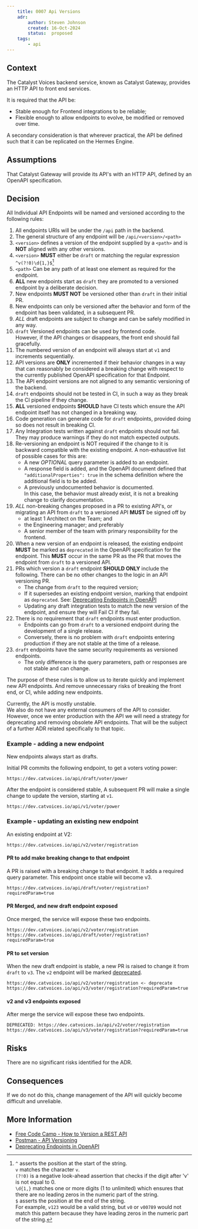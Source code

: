 ```yaml
---
    title: 0007 Api Versions
    adr:
        author: Steven Johnson
        created: 16-Oct-2024
        status:  proposed
    tags:
        - api
---
```


## Context

The Catalyst Voices backend service, known as Catalyst Gateway, provides an HTTP API to front end services.

It is required that the API be:

* Stable enough for Frontend integrations to be reliable;
* Flexible enough to allow endpoints to evolve, be modified or removed over time.

A secondary consideration is that wherever practical, the API be defined such that it can be replicated on the Hermes Engine.

## Assumptions

That Catalyst Gateway will provide its API's with an HTTP API, defined by an OpenAPI specification.

## Decision

All Individual API Endpoints will be named and versioned according to the following rules:

1. All endpoints URIs will be under the `/api` path in the backend.
2. The general structure of any endpoint will be `/api/<version>/<path>`
3. `<version>` defines a version of the endpoint supplied by a `<path>` and is **NOT** aligned with any other versions.
4. `<version>` **MUST** either be `draft` or matching the regular expression `^v(?!0)\d{1,}$`[^1]
5. `<path>` Can be any path of at least one element as required for the endpoint.
6. **ALL** new endpoints start as `draft` they are promoted to a versioned endpoint by a deliberate decision.
7. New endpoints **MUST NOT** be versioned other than `draft` in their initial PR.
8. New endpoints can only be versioned after the behavior and form of the endpoint has been validated, in a subsequent PR.
9. *ALL* draft endpoints are subject to change and can be safely modified in any way.
10. `draft` Versioned endpoints can be used by frontend code.  
However, if the API changes or disappears, the front end should fail gracefully.
11. The numbered version of an endpoint will always start at `v1` and increments sequentially.
12. API versions are **ONLY** incremented if their behavior changes in a way that can reasonably be considered a breaking change
with respect to the currently published OpenAPI specification for that Endpoint.
13. The API endpoint versions are not aligned to any semantic versioning of the backend.
14. `draft` endpoints should not be tested in CI, in such a way as they break the CI pipeline if they change.
15. **ALL** versioned endpoints **SHOULD** have CI tests which ensure the API endpoint itself has not changed in a breaking way.
16. Code generation can generate code for `draft` endpoints, provided doing so does not result in breaking CI.
17. Any Integration tests written against `draft` endpoints should not fail.  
They may produce warnings if they do not match expected outputs.
18. Re-versioning an endpoint is NOT required if the change to it is backward compatible with the existing endpoint.
A non-exhaustive list of possible cases for this are:
    * A new *OPTIONAL* query parameter is added to an endpoint.
    * A response field is added, and the OpenAPI document defined that `"additionalProperties": true`
in the schema definition where the additional field is to be added.
    * A previously undocumented behavior is documented.  
In this case, the behavior must already exist, it is not a breaking change to clarify documentation.
19. *ALL* non-breaking changes proposed in a PR to existing API's,
or migrating an API from `draft` to a versioned API **MUST** be signed off by
    * at least 1 Architect on the Team; and
    * the Engineering manager; and preferably
    * A senior member of the team with primary responsibility for the frontend.
20. When a new version of an endpoint is released, the existing endpoint **MUST** be marked as `deprecated`
in the OpenAPI specification for the endpoint.
This **MUST** occur in the same PR as the PR that moves the endpoint from `draft` to a versioned API.
21. PRs which version a `draft` endpoint **SHOULD ONLY** include the following.
There can be no other changes to the logic in an API versioning PR.
    * The change from `draft` to the required version;
    * If it supersedes an existing endpoint version, marking that endpoint as `deprecated`.
    See: [Deprecating Endpoints in OpenAPI]
    * Updating any draft integration tests to match the new version of the endpoint, and ensure they will Fail CI if they fail.
22. There is no requirement that `draft` endpoints must enter production.
    * Endpoints can go from `draft` to a versioned endpoint during the development of a single release.
    * Conversely, there is no problem with `draft` endpoints entering production if they are not stable at the time of a release.
23. `draft` endpoints have the same security requirements as versioned endpoints.
    * The only difference is the query parameters, path or responses are not stable and can change.

The purpose of these rules is to allow us to iterate quickly and implement new API endpoints.
And remove unnecessary risks of breaking the front end, or CI, while adding new endpoints.

Currently, the API is mostly unstable.  
We also do not have any external consumers of the API to consider.
However, once we enter production with the API we will need a strategy for deprecating and removing obsolete API endpoints.
That will be the subject of a further ADR related specifically to that topic.

### Example - adding a new endpoint

New endpoints always start as drafts.

Initial PR commits the following endpoint, to get a voters voting power:

```url
https://dev.catvoices.io/api/draft/voter/power
```

After the endpoint is considered stable,
A subsequent PR will make a single change to update the version, starting at `v1`.

```url
https://dev.catvoices.io/api/v1/voter/power
```

### Example - updating an existing new endpoint

An existing endpoint at V2:

```url
https://dev.catvoices.io/api/v2/voter/registration
```

#### PR to add make breaking change to that endpoint

A PR is raised with a breaking change to that endpoint.
It adds a required query parameter.
This endpoint once stable will become v3.

```url
https://dev.catvoices.io/api/draft/voter/registration?requiredParam=true
```

#### PR Merged, and new draft endpoint exposed

Once merged, the service will expose these two endpoints.

```url
https://dev.catvoices.io/api/v2/voter/registration
https://dev.catvoices.io/api/draft/voter/registration?requiredParam=true
```

#### PR to set version

When the new draft endpoint is stable, a new PR is raised to change it from `draft` to `v3`.
The `v2` endpoint will be marked [deprecated][Deprecating Endpoints in OpenAPI].

```url
https://dev.catvoices.io/api/v2/voter/registration <- deprecate
https://dev.catvoices.io/api/v3/voter/registration?requiredParam=true
```

#### v2 and v3 endpoints exposed

After merge the service will expose these two endpoints.

```url
DEPRECATED: https://dev.catvoices.io/api/v2/voter/registration
https://dev.catvoices.io/api/v3/voter/registration?requiredParam=true
```

## Risks

There are no significant risks identified for the ADR.

## Consequences

If we do not do this, change management of the API will quickly become difficult and unreliable.

## More Information

* [Free Code Camp - How to Version a REST API](https://www.freecodecamp.org/news/how-to-version-a-rest-api/)
* [Postman - API Versioning](https://www.postman.com/api-platform/api-versioning/)
* [Deprecating Endpoints in OpenAPI]

[Deprecating Endpoints in OpenAPI]: <https://openapispec.com/docs/how/how-does-openapi-handle-api-deprecation/)>

[^1]: `^` asserts the position at the start of the string.</br>
`v` matches the character `v`.</br>
`(?!0)` is a negative look-ahead assertion that checks if the digit after 'v' is not equal to 0.</br>
`\d{1,}` matches one or more digits (1 to unlimited) which ensures that there are no leading zeros in the numeric part of the string.</br>
`$` asserts the position at the end of the string.</br>
For example, `v123` would be a valid string, but `v0` or `v00789` would not match this pattern because they have leading zeros in the numeric part of the string.
